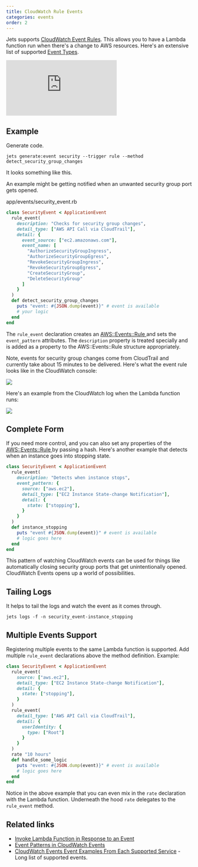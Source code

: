 ```yaml
---
title: CloudWatch Rule Events
categories: events
order: 2
---
```


Jets supports [CloudWatch Event Rules](https://docs.aws.amazon.com/AmazonCloudWatch/latest/events/Create-CloudWatch-Events-Rule.html). This allows you to have a Lambda function run when there's a change to AWS resources.  Here's an extensive list of supported [Event Types](https://docs.aws.amazon.com/AmazonCloudWatch/latest/events/EventTypes.html).

<div class="video-box"><div class="video-container"><iframe src="https://www.youtube.com/embed/0B2MqfZH-NE" frameborder="0" allowfullscreen=""></iframe></div></div>

## Example

Generate code.

    jets generate:event security --trigger rule --method detect_security_group_changes

It looks something like this.

An example might be getting notified when an unwanted security group port gets opened.

app/events/security_event.rb

```ruby
class SecurityEvent < ApplicationEvent
  rule_event(
    description: "Checks for security group changes",
    detail_type: ["AWS API Call via CloudTrail"],
    detail: {
      event_source: ["ec2.amazonaws.com"],
      event_name: [
        "AuthorizeSecurityGroupIngress",
        "AuthorizeSecurityGroupEgress",
        "RevokeSecurityGroupIngress",
        "RevokeSecurityGroupEgress",
        "CreateSecurityGroup",
        "DeleteSecurityGroup"
      ]
    }
  )
  def detect_security_group_changes
    puts "event: #{JSON.dump(event)}" # event is available
    # your logic
  end
end
```

The `rule_event` declaration creates an [AWS::Events::Rule
](https://docs.aws.amazon.com/AWSCloudFormation/latest/UserGuide/aws-resource-events-rule.html) and sets the `event_pattern` attributes.  The `description` property is treated specially and is added as a property to the AWS::Events::Rule structure appropriately.

Note, events for security group changes come from CloudTrail and currently take about 15 minutes to be delivered. Here's what the event rule looks like in the CloudWatch console:

![](/img/docs/cloudwatch-event-rule.png)

Here's an example from the CloudWatch log when the Lambda function runs:

![](/img/docs/cloudwatch-event-rule-log.png)

## Complete Form

If you need more control, and you can also set any properties of the [AWS::Events::Rule
](https://docs.aws.amazon.com/AWSCloudFormation/latest/UserGuide/aws-resource-events-rule.html) by passing a hash. Here's another example that detects when an instance goes into stopping state.

```ruby
class SecurityEvent < ApplicationEvent
  rule_event(
    description: "Detects when instance stops",
    event_pattern: {
      source: ["aws.ec2"],
      detail_type: ["EC2 Instance State-change Notification"],
      detail: {
        state: ["stopping"],
      }
    }
  )
  def instance_stopping
    puts "event #{JSON.dump(event)}" # event is available
    # logic goes here
  end
end
```

This pattern of watching CloudWatch events can be used for things like automatically closing security group ports that get unintentionally opened. CloudWatch Events opens up a world of possibilities.

## Tailing Logs

It helps to tail the logs and watch the event as it comes through.

    jets logs -f -n security_event-instance_stopping

## Multiple Events Support

Registering multiple events to the same Lambda function is supported. Add multiple `rule_event` declarations above the method definition. Example:

```ruby
class SecurityEvent < ApplicationEvent
  rule_event(
    source: ["aws.ec2"],
    detail_type: ["EC2 Instance State-change Notification"],
    detail: {
      state: ["stopping"],
    }
  )
  rule_event(
    detail_type: ["AWS API Call via CloudTrail"],
    detail: {
      userIdentity: {
        type: ["Root"]
      }
    }
  )
  rate "10 hours"
  def handle_some_logic
    puts "event: #{JSON.dump(event)}" # event is available
    # logic goes here
  end
end
```

Notice in the above example that you can even mix in the `rate` declaration with the Lambda function.  Underneath the hood `rate` delegates to the `rule_event` method.

## Related links

* [Invoke Lambda Function in Response to an Event](https://docs.aws.amazon.com/AWSCloudFormation/latest/UserGuide/aws-resource-events-rule.html#w2ab1c21c10d697c13b4)
* [Event Patterns in CloudWatch Events](https://docs.aws.amazon.com/AmazonCloudWatch/latest/events/CloudWatchEventsandEventPatterns.html)
* [CloudWatch Events Event Examples From Each Supported Service](https://docs.aws.amazon.com/AmazonCloudWatch/latest/events/EventTypes.html) - Long list of supported events.

